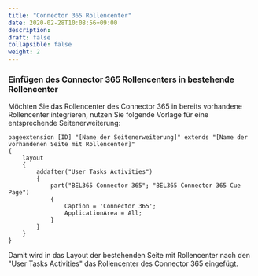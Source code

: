 ```yaml
---
title: "Connector 365 Rollencenter"
date: 2020-02-28T10:08:56+09:00
description: 
draft: false
collapsible: false
weight: 2
---
```

### Einfügen des Connector 365 Rollencenters in bestehende Rollencenter

Möchten Sie das Rollencenter des Connector 365 in bereits vorhandene Rollencenter integrieren, nutzen Sie folgende Vorlage für eine entsprechende Seitenerweiterung:

```AL
pageextension [ID] "[Name der Seitenerweiterung]" extends "[Name der vorhandenen Seite mit Rollencenter]"
{
    layout
    {
        addafter("User Tasks Activities")
        {
            part("BEL365 Connector 365"; "BEL365 Connector 365 Cue Page")
            {
                Caption = 'Connector 365';
                ApplicationArea = All;
            }
        }
    }
}
```
Damit wird in das Layout der bestehenden Seite mit Rollencenter nach den "User Tasks Activities" das Rollencenter des Connector 365 eingefügt.